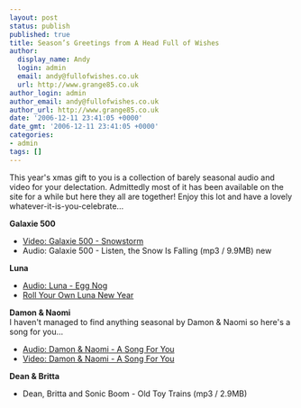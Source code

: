 ```yaml
---
layout: post
status: publish
published: true
title: Season’s Greetings from A Head Full of Wishes
author:
  display_name: Andy
  login: admin
  email: andy@fullofwishes.co.uk
  url: http://www.grange85.co.uk
author_login: admin
author_email: andy@fullofwishes.co.uk
author_url: http://www.grange85.co.uk
date: '2006-12-11 23:41:05 +0000'
date_gmt: '2006-12-11 23:41:05 +0000'
categories:
- admin
tags: []
---
```

<p>This year's xmas gift to you is a collection of barely seasonal audio and video for your delectation. Admittedly most of it has been available on the site for a while but here they all are together! Enjoy this lot and have a lovely whatever-it-is-you-celebrate...</p>
<p><strong>Galaxie 500</strong></p>
<ul>
<li><a href="http://www.grange85.co.uk/galaxie/index.php?article_id=162">Video: Galaxie 500 - Snowstorm</a></li>
<li><span class="removed_link" title="http://www.grange85.co.uk/galaxie/audio/Galaxie_500-1990-10-15_Kennel_Club_San_Francisco-09-Listen_The_Snow_Is_Falling.mp3">Audio: Galaxie 500 - Listen, the Snow Is Falling</span> (mp3 / 9.9MB) <span class="boldred">new</span></li>
</ul>
<p><strong>Luna</strong></p>
<ul>
<li><a href="http://www.grange85.co.uk/galaxie/index.php?article_id=116">Audio: Luna - Egg Nog</a></li>
<li><a href="http://www.grange85.co.uk/galaxie/index.php?article_id=128">Roll Your Own Luna New Year</a></li>
</ul>
<p><strong>Damon & Naomi</strong><br/>I haven't managed to find anything seasonal by Damon & Naomi so here's a song for you...</p>
<ul>
<li><a href="http://www.grange85.co.uk/galaxie/index.php?article_id=82">Audio: Damon & Naomi - A Song For You</a></li>
<li><a href="http://www.grange85.co.uk/galaxie/index.php?article_id=150">Video: Damon & Naomi - A Song For You</a></li>
</ul>
<p><strong>Dean & Britta</strong></p>
<ul>
<li><span class="removed_link" title="http://www.grange85.co.uk/galaxie/audio/Dean_Wareham_Britta_Phillips_&_Sonic_Boom-[non_album_track]-00-Old_Toy_Trains.mp3">Dean, Britta and Sonic Boom - Old Toy Trains</span> (mp3 / 2.9MB)</li>
</ul>
